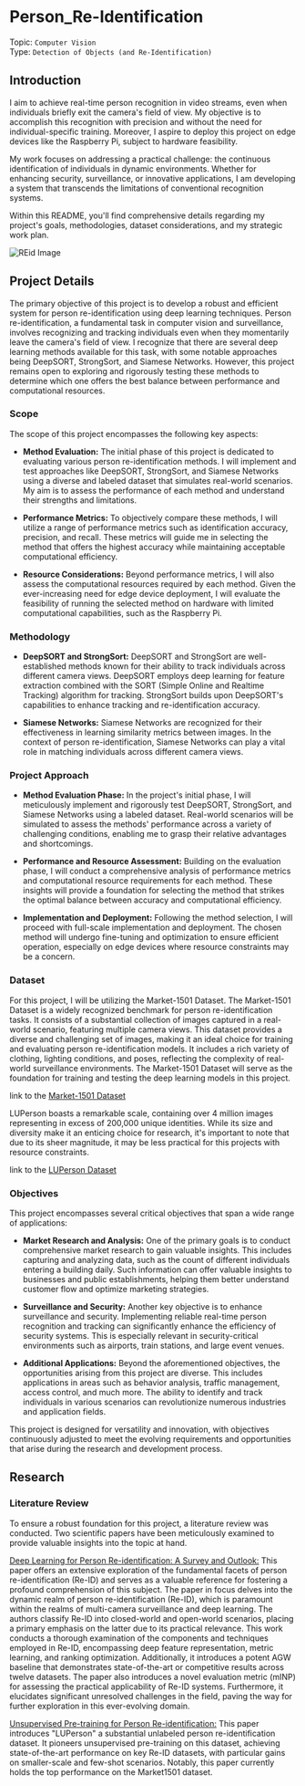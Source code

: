 # Person_Re-Identification

Topic: `Computer Vision` 
<br>
Type: `Detection of Objects (and Re-Identification)`

## Introduction

I aim to achieve real-time person recognition in video streams, even when individuals briefly exit the camera's field of view. My objective is to accomplish this recognition with precision and without the need for individual-specific training. Moreover, I aspire to deploy this project on edge devices like the Raspberry Pi, subject to hardware feasibility.

My work focuses on addressing a practical challenge: the continuous identification of individuals in dynamic environments. Whether for enhancing security, surveillance, or innovative applications, I am developing a system that transcends the limitations of conventional recognition systems.

Within this README, you'll find comprehensive details regarding my project's goals, methodologies, dataset considerations, and my strategic work plan.

![REid Image](/Person_REid_sample.gif)

## Project Details

The primary objective of this project is to develop a robust and efficient system for person re-identification using deep learning techniques. Person re-identification, a fundamental task in computer vision and surveillance, involves recognizing and tracking individuals even when they momentarily leave the camera's field of view. I recognize that there are several deep learning methods available for this task, with some notable approaches being DeepSORT, StrongSort, and Siamese Networks. However, this project remains open to exploring and rigorously testing these methods to determine which one offers the best balance between performance and computational resources.

### Scope

The scope of this project encompasses the following key aspects:

+ **Method Evaluation:** The initial phase of this project is dedicated to evaluating various person re-identification methods. I will implement and test approaches like DeepSORT, StrongSort, and Siamese Networks using a diverse and labeled dataset that simulates real-world scenarios. My aim is to assess the performance of each method and understand their strengths and limitations.

+ **Performance Metrics:** To objectively compare these methods, I will utilize a range of performance metrics such as identification accuracy, precision, and recall. These metrics will guide me in selecting the method that offers the highest accuracy while maintaining acceptable computational efficiency.

+ **Resource Considerations:** Beyond performance metrics, I will also assess the computational resources required by each method. Given the ever-increasing need for edge device deployment, I will evaluate the feasibility of running the selected method on hardware with limited computational capabilities, such as the Raspberry Pi.

### Methodology

+ **DeepSORT and StrongSort:** DeepSORT and StrongSort are well-established methods known for their ability to track individuals across different camera views. DeepSORT employs deep learning for feature extraction combined with the SORT (Simple Online and Realtime Tracking) algorithm for tracking. StrongSort builds upon DeepSORT's capabilities to enhance tracking and re-identification accuracy.

+ **Siamese Networks:** Siamese Networks are recognized for their effectiveness in learning similarity metrics between images. In the context of person re-identification, Siamese Networks can play a vital role in matching individuals across different camera views.

### Project Approach

+ **Method Evaluation Phase:** In the project's initial phase, I will meticulously implement and rigorously test DeepSORT, StrongSort, and Siamese Networks using a labeled dataset. Real-world scenarios will be simulated to assess the methods' performance across a variety of challenging conditions, enabling me to grasp their relative advantages and shortcomings.

+ **Performance and Resource Assessment:** Building on the evaluation phase, I will conduct a comprehensive analysis of performance metrics and computational resource requirements for each method. These insights will provide a foundation for selecting the method that strikes the optimal balance between accuracy and computational efficiency.

+ **Implementation and Deployment:** Following the method selection, I will proceed with full-scale implementation and deployment. The chosen method will undergo fine-tuning and optimization to ensure efficient operation, especially on edge devices where resource constraints may be a concern.

### Dataset 

For this project, I will be utilizing the Market-1501 Dataset. The Market-1501 Dataset is a widely recognized benchmark for person re-identification tasks. It consists of a substantial collection of images captured in a real-world scenario, featuring multiple camera views. This dataset provides a diverse and challenging set of images, making it an ideal choice for training and evaluating person re-identification models. It includes a rich variety of clothing, lighting conditions, and poses, reflecting the complexity of real-world surveillance environments. The Market-1501 Dataset will serve as the foundation for training and testing the deep learning models in this project.

link to the [Market-1501 Dataset](https://zheng-lab.cecs.anu.edu.au/Project/project_reid.html)

LUPerson boasts a remarkable scale, containing over 4 million images representing in excess of 200,000 unique identities. While its size and diversity make it an enticing choice for research, it's important to note that due to its sheer magnitude, it may be less practical for this projects with resource constraints. 

link to the [LUPerson Dataset](https://github.com/DengpanFu/LUPerson)

### Objectives

This project encompasses several critical objectives that span a wide range of applications:

+ **Market Research and Analysis:** One of the primary goals is to conduct comprehensive market research to gain valuable insights. This includes capturing and analyzing data, such as the count of different individuals entering a building daily. Such information can offer valuable insights to businesses and public establishments, helping them better understand customer flow and optimize marketing strategies.

+ **Surveillance and Security:** Another key objective is to enhance surveillance and security. Implementing reliable real-time person recognition and tracking can significantly enhance the efficiency of security systems. This is especially relevant in security-critical environments such as airports, train stations, and large event venues.

+ **Additional Applications:** Beyond the aforementioned objectives, the opportunities arising from this project are diverse. This includes applications in areas such as behavior analysis, traffic management, access control, and much more. The ability to identify and track individuals in various scenarios can revolutionize numerous industries and application fields.

This project is designed for versatility and innovation, with objectives continuously adjusted to meet the evolving requirements and opportunities that arise during the research and development process.

## Research

### Literature Review

To ensure a robust foundation for this project, a literature review was conducted. Two scientific papers have been meticulously examined to provide valuable insights into the topic at hand.

[Deep Learning for Person Re-identification: A Survey and Outlook:](https://arxiv.org/abs/2001.04193)
This paper offers an extensive exploration of the fundamental facets of person re-identification (Re-ID) and serves as a valuable reference for fostering a profound comprehension of this subject. The paper in focus delves into the dynamic realm of person re-identification (Re-ID), which is paramount within the realms of multi-camera surveillance and deep learning. The authors classify Re-ID into closed-world and open-world scenarios, placing a primary emphasis on the latter due to its practical relevance. This work conducts a thorough examination of the components and techniques employed in Re-ID, encompassing deep feature representation, metric learning, and ranking optimization. Additionally, it introduces a potent AGW baseline that demonstrates state-of-the-art or competitive results across twelve datasets. The paper also introduces a novel evaluation metric (mINP) for assessing the practical applicability of Re-ID systems. Furthermore, it elucidates significant unresolved challenges in the field, paving the way for further exploration in this ever-evolving domain.

[Unsupervised Pre-training for Person Re-identification:](https://arxiv.org/abs/2012.03753v2)
This paper introduces "LUPerson" a substantial unlabeled person re-identification dataset. It pioneers unsupervised pre-training on this dataset, achieving state-of-the-art performance on key Re-ID datasets, with particular gains on smaller-scale and few-shot scenarios. Notably, this paper currently holds the top performance on the Market1501 dataset.

